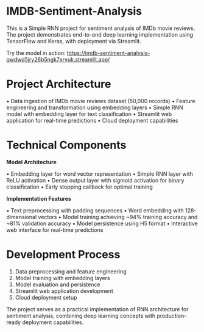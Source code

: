 # IMDB-Sentiment-Analysis

This is a Simple RNN project for sentiment analysis of IMDb movie reviews. The project demonstrates end-to-end deep learning implementation using TensorFlow and Keras, with deployment via Streamlit.

Try the model in action: https://imdb-sentiment-analysis-qwdwd5jry26b5ngk7xrvuk.streamlit.app/

# Project Architecture
• Data ingestion of IMDb movie reviews dataset (50,000 records)
• Feature engineering and transformation using embedding layers
• Simple RNN model with embedding layer for text classification
• Streamlit web application for real-time predictions
• Cloud deployment capabilities

# Technical Components

**Model Architecture**

• Embedding layer for word vector representation
• Simple RNN layer with ReLU activation
• Dense output layer with sigmoid activation for binary classification
• Early stopping callback for optimal training


**Implementation Features**

• Text preprocessing with padding sequences
• Word embedding with 128-dimensional vectors
• Model training achieving ~94% training accuracy and ~81% validation accuracy
• Model persistence using H5 format
• Interactive web interface for real-time predictions


# Development Process
1. Data preprocessing and feature engineering
2. Model training with embedding layers
3. Model evaluation and persistence
4. Streamlit web application development
5. Cloud deployment setup


The project serves as a practical implementation of RNN architecture for sentiment analysis, combining deep learning concepts with production-ready deployment capabilities.
